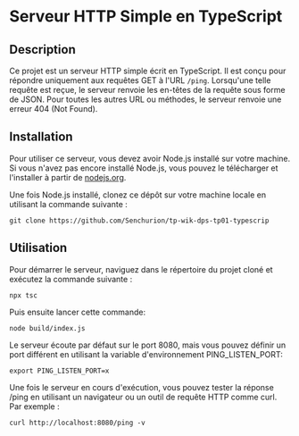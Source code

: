 # Serveur HTTP Simple en TypeScript

## Description
Ce projet est un serveur HTTP simple écrit en TypeScript. Il est conçu pour répondre uniquement aux requêtes GET à l'URL `/ping`. Lorsqu'une telle requête est reçue, le serveur renvoie les en-têtes de la requête sous forme de JSON. Pour toutes les autres URL ou méthodes, le serveur renvoie une erreur 404 (Not Found).

## Installation
Pour utiliser ce serveur, vous devez avoir Node.js installé sur votre machine. Si vous n'avez pas encore installé Node.js, vous pouvez le télécharger et l'installer à partir de [nodejs.org](https://nodejs.org/).

Une fois Node.js installé, clonez ce dépôt sur votre machine locale en utilisant la commande suivante :

`git clone https://github.com/Senchurion/tp-wik-dps-tp01-typescrip`

## Utilisation
Pour démarrer le serveur, naviguez dans le répertoire du projet cloné et exécutez la commande suivante :

`npx tsc`

Puis ensuite lancer cette commande:

`node build/index.js`

Le serveur écoute par défaut sur le port 8080, mais vous pouvez définir un port différent en utilisant la variable d'environnement PING_LISTEN_PORT:

`export PING_LISTEN_PORT=x`

Une fois le serveur en cours d'exécution, vous pouvez tester la réponse /ping en utilisant un navigateur ou un outil de requête HTTP comme curl. Par exemple : 

`curl http://localhost:8080/ping -v`
